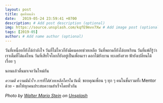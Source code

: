 ```yaml
---
layout: post
title: สุดท้ายแล้ว
date:   2019-05-24 23:59:41 +0700
description: # Add post description (optional)
img: https://source.unsplash.com/kqfE9mvv7Xw # Add image post (optional)
tags: [2019-05]
author: # Add name author (optional)
---
```

วันที่เหนื่อยก็ยังได้กำลังใจ วันที่ไม่ไหวก็ยังมีคนคอยช่วยเหลือ วันที่พลาดก็ยังได้บทเรียน วันที่แพ้ก็รู้ว่าเราเต็มที่ได้แค่ไหน วันที่เสียใจโลกก็ยังอยู่เป็นเพื่อนเรา ดอกไม้ยังบาน ทะเลยังสวย ฟ้ายังเปลี่ยนได้เรื่อย ๆ

นอนแล้วตื่นมาเจอวันใหม่กัน <i class="fa fa-child" style="color:plum"></i>

*ความดี ความมีน้ำใจ การที่ได้ช่วยเหลือใครในวันนี้*:
ขอบคุณเพื่อน ๆ ทุก ๆ คนในชั้นรวมทั้ง Mentor ด้วย - ขอให้ทุกคนประสบความสำเร็จโดยทั่วกัน

*Photo by [Walter Mario Stein](https://unsplash.com/@walste) on [Unsplash](https://unsplash.com)*
